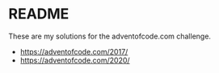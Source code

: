 # README #

These are my solutions for the adventofcode.com challenge.

 - https://adventofcode.com/2017/
 - https://adventofcode.com/2020/
